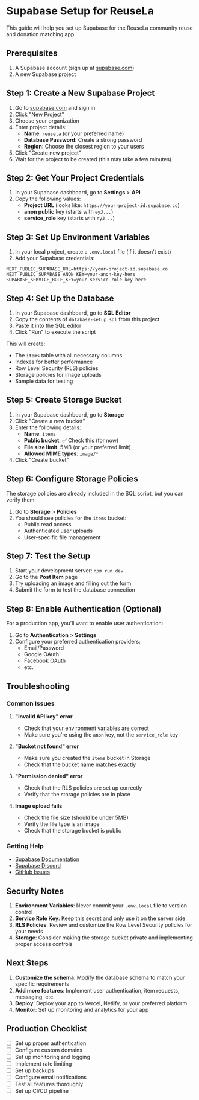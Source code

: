 # Supabase Setup for ReuseLa

This guide will help you set up Supabase for the ReuseLa community reuse and donation matching app.

## Prerequisites

1. A Supabase account (sign up at [supabase.com](https://supabase.com))
2. A new Supabase project

## Step 1: Create a New Supabase Project

1. Go to [supabase.com](https://supabase.com) and sign in
2. Click "New Project"
3. Choose your organization
4. Enter project details:
   - **Name**: `reusela` (or your preferred name)
   - **Database Password**: Create a strong password
   - **Region**: Choose the closest region to your users
5. Click "Create new project"
6. Wait for the project to be created (this may take a few minutes)

## Step 2: Get Your Project Credentials

1. In your Supabase dashboard, go to **Settings** > **API**
2. Copy the following values:
   - **Project URL** (looks like: `https://your-project-id.supabase.co`)
   - **anon public** key (starts with `eyJ...`)
   - **service_role** key (starts with `eyJ...`)

## Step 3: Set Up Environment Variables

1. In your local project, create a `.env.local` file (if it doesn't exist)
2. Add your Supabase credentials:

```env
NEXT_PUBLIC_SUPABASE_URL=https://your-project-id.supabase.co
NEXT_PUBLIC_SUPABASE_ANON_KEY=your-anon-key-here
SUPABASE_SERVICE_ROLE_KEY=your-service-role-key-here
```

## Step 4: Set Up the Database

1. In your Supabase dashboard, go to **SQL Editor**
2. Copy the contents of `database-setup.sql` from this project
3. Paste it into the SQL editor
4. Click "Run" to execute the script

This will create:
- The `items` table with all necessary columns
- Indexes for better performance
- Row Level Security (RLS) policies
- Storage policies for image uploads
- Sample data for testing

## Step 5: Create Storage Bucket

1. In your Supabase dashboard, go to **Storage**
2. Click "Create a new bucket"
3. Enter the following details:
   - **Name**: `items`
   - **Public bucket**: ✅ Check this (for now)
   - **File size limit**: 5MB (or your preferred limit)
   - **Allowed MIME types**: `image/*`
4. Click "Create bucket"

## Step 6: Configure Storage Policies

The storage policies are already included in the SQL script, but you can verify them:

1. Go to **Storage** > **Policies**
2. You should see policies for the `items` bucket:
   - Public read access
   - Authenticated user uploads
   - User-specific file management

## Step 7: Test the Setup

1. Start your development server: `npm run dev`
2. Go to the **Post Item** page
3. Try uploading an image and filling out the form
4. Submit the form to test the database connection

## Step 8: Enable Authentication (Optional)

For a production app, you'll want to enable user authentication:

1. Go to **Authentication** > **Settings**
2. Configure your preferred authentication providers:
   - Email/Password
   - Google OAuth
   - Facebook OAuth
   - etc.

## Troubleshooting

### Common Issues

1. **"Invalid API key" error**
   - Check that your environment variables are correct
   - Make sure you're using the `anon` key, not the `service_role` key

2. **"Bucket not found" error**
   - Make sure you created the `items` bucket in Storage
   - Check that the bucket name matches exactly

3. **"Permission denied" error**
   - Check that the RLS policies are set up correctly
   - Verify that the storage policies are in place

4. **Image upload fails**
   - Check the file size (should be under 5MB)
   - Verify the file type is an image
   - Check that the storage bucket is public

### Getting Help

- [Supabase Documentation](https://supabase.com/docs)
- [Supabase Discord](https://discord.supabase.com)
- [GitHub Issues](https://github.com/supabase/supabase/issues)

## Security Notes

1. **Environment Variables**: Never commit your `.env.local` file to version control
2. **Service Role Key**: Keep this secret and only use it on the server side
3. **RLS Policies**: Review and customize the Row Level Security policies for your needs
4. **Storage**: Consider making the storage bucket private and implementing proper access controls

## Next Steps

1. **Customize the schema**: Modify the database schema to match your specific requirements
2. **Add more features**: Implement user authentication, item requests, messaging, etc.
3. **Deploy**: Deploy your app to Vercel, Netlify, or your preferred platform
4. **Monitor**: Set up monitoring and analytics for your app

## Production Checklist

- [ ] Set up proper authentication
- [ ] Configure custom domains
- [ ] Set up monitoring and logging
- [ ] Implement rate limiting
- [ ] Set up backups
- [ ] Configure email notifications
- [ ] Test all features thoroughly
- [ ] Set up CI/CD pipeline 